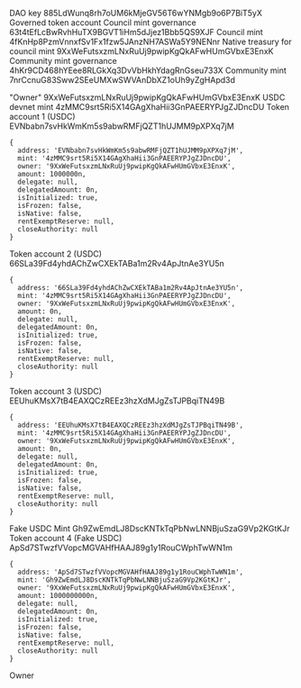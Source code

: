 DAO key 885LdWunq8rh7oUM6kMjeGV56T6wYNMgb9o6P7BiT5yX
Governed token account
Council mint governance 63t4tEfLcBwRvhHuTX9BGVT1iHm5dJjez1Bbb5QS9XJF
Council mint 4fKnHp8PzmVnnxfSv1Fx1fzw5JAnzNH7ASWa5Y9NENnr
Native treasury for council mint 9XxWeFutsxzmLNxRuUj9pwipKgQkAFwHUmGVbxE3EnxK
Community mint governance 4hKr9CD468hYEee8RLGkXq3DvVbHkhYdagRnGseu733X
Community mint 7nrCcnuG83Sww2SEeUMXwSWVAnDbXZ1oUh9yZgHApd3d

"Owner" 9XxWeFutsxzmLNxRuUj9pwipKgQkAFwHUmGVbxE3EnxK
USDC devnet mint 4zMMC9srt5Ri5X14GAgXhaHii3GnPAEERYPJgZJDncDU
Token account 1 (USDC) EVNbabn7svHkWmKm5s9abwRMFjQZT1hUJMM9pXPXq7jM

```
{
  address: 'EVNbabn7svHkWmKm5s9abwRMFjQZT1hUJMM9pXPXq7jM',
  mint: '4zMMC9srt5Ri5X14GAgXhaHii3GnPAEERYPJgZJDncDU',
  owner: '9XxWeFutsxzmLNxRuUj9pwipKgQkAFwHUmGVbxE3EnxK',
  amount: 1000000n,
  delegate: null,
  delegatedAmount: 0n,
  isInitialized: true,
  isFrozen: false,
  isNative: false,
  rentExemptReserve: null,
  closeAuthority: null
}
```

Token account 2 (USDC) 66SLa39Fd4yhdAChZwCXEkTABa1m2Rv4ApJtnAe3YU5n

```
{
  address: '66SLa39Fd4yhdAChZwCXEkTABa1m2Rv4ApJtnAe3YU5n',
  mint: '4zMMC9srt5Ri5X14GAgXhaHii3GnPAEERYPJgZJDncDU',
  owner: '9XxWeFutsxzmLNxRuUj9pwipKgQkAFwHUmGVbxE3EnxK',
  amount: 0n,
  delegate: null,
  delegatedAmount: 0n,
  isInitialized: true,
  isFrozen: false,
  isNative: false,
  rentExemptReserve: null,
  closeAuthority: null
}
```

Token account 3 (USDC) EEUhuKMsX7tB4EAXQCzREEz3hzXdMJgZsTJPBqiTN49B

```
{
  address: 'EEUhuKMsX7tB4EAXQCzREEz3hzXdMJgZsTJPBqiTN49B',
  mint: '4zMMC9srt5Ri5X14GAgXhaHii3GnPAEERYPJgZJDncDU',
  owner: '9XxWeFutsxzmLNxRuUj9pwipKgQkAFwHUmGVbxE3EnxK',
  amount: 0n,
  delegate: null,
  delegatedAmount: 0n,
  isInitialized: true,
  isFrozen: false,
  isNative: false,
  rentExemptReserve: null,
  closeAuthority: null
}
```

Fake USDC Mint Gh9ZwEmdLJ8DscKNTkTqPbNwLNNBjuSzaG9Vp2KGtKJr
Token account 4 (Fake USDC) ApSd7STwzfVVopcMGVAHfHAAJ89g1y1RouCWphTwWN1m

```
{
  address: 'ApSd7STwzfVVopcMGVAHfHAAJ89g1y1RouCWphTwWN1m',
  mint: 'Gh9ZwEmdLJ8DscKNTkTqPbNwLNNBjuSzaG9Vp2KGtKJr',
  owner: '9XxWeFutsxzmLNxRuUj9pwipKgQkAFwHUmGVbxE3EnxK',
  amount: 1000000000n,
  delegate: null,
  delegatedAmount: 0n,
  isInitialized: true,
  isFrozen: false,
  isNative: false,
  rentExemptReserve: null,
  closeAuthority: null
}
```

Owner
